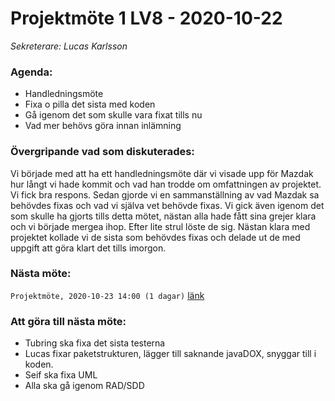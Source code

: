# Projektmöte 1 LV8 - 2020-10-22
*Sekreterare: Lucas Karlsson*

### Agenda:
- Handledningsmöte
- Fixa o pilla det sista med koden
- Gå igenom det som skulle vara fixat tills nu
- Vad mer behövs göra innan inlämning
### Övergripande vad som diskuterades:

Vi började med att ha ett handledningsmöte där vi visade upp för Mazdak hur långt vi hade
kommit och vad han trodde om omfattningen av projektet. Vi fick bra respons. Sedan gjorde vi en sammanställning
av vad Mazdak sa behövdes fixas och vad vi själva vet behövde fixas. Vi gick även igenom
det som skulle ha gjorts tills detta mötet, nästan alla hade fått sina grejer klara och vi började
mergea ihop. Efter lite strul löste de sig. Nästan klara med projektet kollade vi de sista som behövdes fixas
och delade ut de med uppgift att göra klart det tills imorgon.

### Nästa möte:
```Projektmöte, 2020-10-23 14:00 (1 dagar)``` [länk](#)

### Att göra till nästa möte:
- Tubring ska fixa det sista testerna
- Lucas fixar paketstrukturen, lägger till saknande javaDOX, snyggar till i koden.
- Seif ska fixa UML
- Alla ska gå igenom RAD/SDD